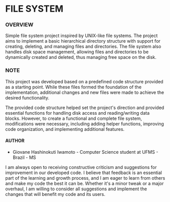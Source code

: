 # FILE SYSTEM

### **OVERVIEW**

Simple file system project inspired by UNIX-like file systems. The project aims to implement a basic hierarchical directory structure with support for creating, deleting, and managing files and directories. The file system also handles disk space management, allowing files and directories to be dynamically created and deleted, thus managing free space on the disk.

### **NOTE**

This project was developed based on a predefined code structure provided as a starting point. While these files formed the foundation of the implementation, additional changes and new files were made to achieve the desired functionality.

The provided code structure helped set the project's direction and provided essential functions for handling disk access and reading/writing data blocks. However, to create a functional and complete file system, modifications were necessary, including adding helper functions, improving code organization, and implementing additional features.

#### **AUTHOR**

- Giovane Hashinokuti Iwamoto - Computer Science student at UFMS - Brazil - MS

I am always open to receiving constructive criticism and suggestions for improvement in our developed code. I believe that feedback is an essential part of the learning and growth process, and I am eager to learn from others and make my code the best it can be. Whether it's a minor tweak or a major overhaul, I am willing to consider all suggestions and implement the changes that will benefit my code and its users.
